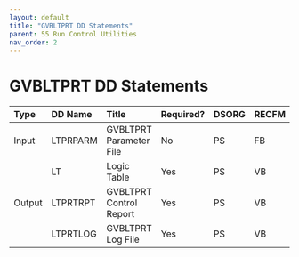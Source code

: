 ```yaml
---
layout: default
title: "GVBLTPRT DD Statements"
parent: 55 Run Control Utilities
nav_order: 2
---
```


# GVBLTPRT DD Statements
  
|Type|DD Name|Title|Required?|DSORG|RECFM|LRECL|
|:-|:-|:-|:-|:-|:-|-:|
|Input|LTPRPARM|GVBLTPRT Parameter File|No|PS|FB|80|
||LT|Logic Table|Yes|PS|VB|4004|
|Output|LTPRTRPT|GVBLTPRT Control Report|Yes|PS|VB|164|
||LTPRTLOG|GVBLTPRT Log File|Yes|PS|VB|164|
